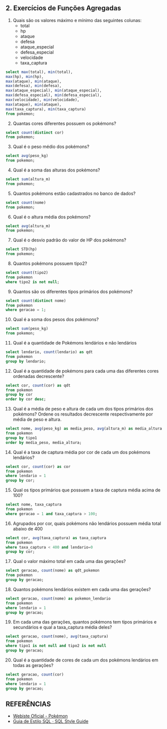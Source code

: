 ## 2. Exercícios de Funções Agregadas

1. Quais são os valores máximo e mínimo das seguintes colunas:
    * total
    * hp
    * ataque
    * defesa
    * ataque_especial
    * defesa_especial
    * velocidade
    * taxa_captura

```sql
select max(total), min(total), 
max(hp), min(hp), 
max(ataque), min(ataque),
max(defesa), min(defesa),
max(ataque_especial), min(ataque_especial),
max(defesa_especial), min(defesa_especial),
max(velocidade), min(velocidade),
max(ataque), min(ataque),
max(taxa_captura), min(taxa_captura)
from pokemon;
```

2. Quantas cores diferentes possuem os pokémons?

```sql
select count(distinct cor)
from pokemon;
```

3. Qual é o peso médio dos pokémons?

```sql
select avg(peso_kg)
from pokemon;
```

4. Qual é a soma das alturas dos pokémons?

```sql
select sum(altura_m)
from pokemon;
```

5. Quantos pokémons estão cadastrados no banco de dados?

```sql
select count(nome)
from pokemon;
```

6. Qual é o altura média dos pokémons?

```sql
select avg(altura_m)
from pokemon;
```

7. Qual é o desvio padrão do valor de HP dos pokémons?
```sql
select STD(hp)
from pokemon;
```

8. Quantos pokémons possuem tipo2?

```sql
select count(tipo2)
from pokemon
where tipo2 is not null;
```

9. Quantos são os diferentes tipos primários dos pokémons? 

```sql
select count(distinct nome)
from pokemon
where geracao = 1;
```

10. Qual é a soma dos pesos dos pokémons?

```sql
select sum(peso_kg)
from pokemon;
```

11. Qual é a quantidade de Pokémons lendários e não lendários

```sql
select lendario, count(lendario) as qdt
from pokemon 
group by lendario;
```

12. Qual é a quantidade de pokémons para cada uma das diferentes cores ordenadas decrescente?

```sql
select cor, count(cor) as qdt
from pokemon 
group by cor
order by cor desc;
```

13. Qual é a média de peso e altura de cada um dos tipos primários dos pokémons? Ordene os resultados decrescente respectivamente por média de peso e altura.
```sql
select nome, avg(peso_kg) as media_peso, avg(altura_m) as media_altura
from pokemon 
group by tipo1
order by media_peso, media_altura;
```

14. Qual é a taxa de captura média por cor de cada um dos pokémons lendários?
```sql
select cor, count(cor) as cor
from pokemon
where lendario = 1
group by cor;
```

15. Qual os tipos primários que possuem a taxa de captura média acima de 100?
```sql
select nome, taxa_captura
from pokemon
where geracao = 1 and taxa_captura > 100;
```

16. Agrupados por cor, quais pokémons não lendários possuem média total abaixo de 400
```sql
select cor, avg(taxa_captura) as taxa_captura
from pokemon
where taxa_captura < 400 and lendario=0
group by cor;
```

17. Qual o valor máximo total em cada uma das gerações?	
```sql
select geracao, count(nome) as qdt_pokemon
from pokemon
group by geracao;
```

18. Quantos pokémons lendários existem em cada uma das gerações?
```sql
select geracao, count(nome) as pokemon_lendario
from pokemon
where lendario = 1
group by geracao;
```

19. Em cada uma das gerações, quantos pokémons tem tipos primários e secundários e qual a taxa_captura média deles?
```sql
select geracao, count(nome), avg(taxa_captura)
from pokemon
where tipo1 is not null and tipo2 is not null
group by geracao;
```

20. Qual é a quantidade de cores de cada um dos pokémons lendários em todas as gerações?
```sql
select geracao, count(cor)
from pokemon
where lendario = 1
group by geracao;
```


## REFERÊNCIAS

* [Webiste Oficial - Pokémon](https://www.pokemon.com/br/guia-para-pais/)
* [Guia de Estilo SQL · SQL Style Guide](https://www.sqlstyle.guide/pt-br/)







